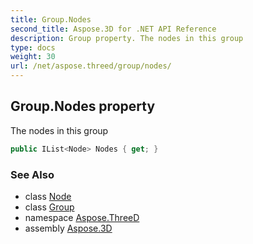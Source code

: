 ```yaml
---
title: Group.Nodes
second_title: Aspose.3D for .NET API Reference
description: Group property. The nodes in this group
type: docs
weight: 30
url: /net/aspose.threed/group/nodes/
---
```

## Group.Nodes property

The nodes in this group

```csharp
public IList<Node> Nodes { get; }
```

### See Also

* class [Node](../../node/)
* class [Group](../)
* namespace [Aspose.ThreeD](../../group/)
* assembly [Aspose.3D](../../../)


